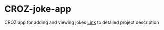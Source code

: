 # CROZ-joke-app
 CROZ app for adding and viewing jokes 
 [Link](https://github.com/pavsec/CROZ-joke-app/blob/master/CROZ-zadatak-webapp.pdf) to detailed project description

